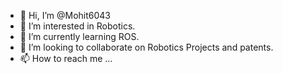 - 👋 Hi, I’m @Mohit6043
- 👀 I’m interested in Robotics.
- 🌱 I’m currently learning ROS.
- 💞️ I’m looking to collaborate on Robotics Projects and patents.
- 📫 How to reach me ...

<!---
Mohit6043/Mohit6043 is a ✨ special ✨ repository because its `README.md` (this file) appears on your GitHub profile.
You can click the Preview link to take a look at your changes.
--->
